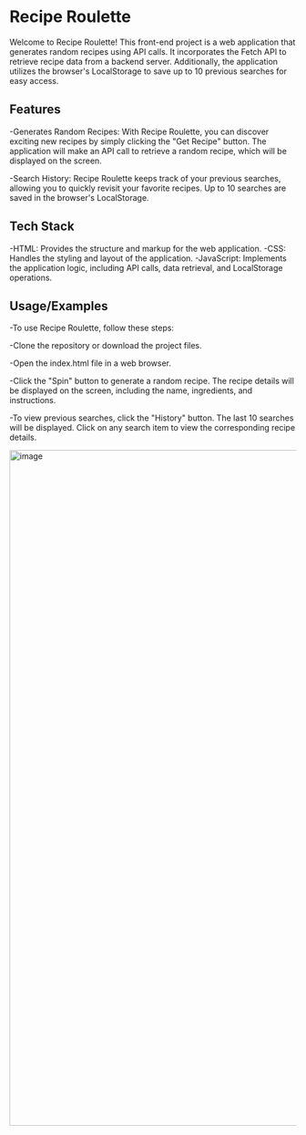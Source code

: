 # Recipe Roulette

Welcome to Recipe Roulette! This front-end project is a web application that generates random recipes using API calls. It incorporates the Fetch API to retrieve recipe data from a backend server. Additionally, the application utilizes the browser's LocalStorage to save up to 10 previous searches for easy access.


## Features

-Generates Random Recipes: With Recipe Roulette, you can discover exciting new recipes by simply clicking the "Get Recipe" button. The application will make an API call to retrieve a random recipe, which will be displayed on the screen.

-Search History: Recipe Roulette keeps track of your previous searches, allowing you to quickly revisit your favorite recipes. Up to 10 searches are saved in the browser's LocalStorage.


## Tech Stack

-HTML: Provides the structure and markup for the web application.
-CSS: Handles the styling and layout of the application.
-JavaScript: Implements the application logic, including API calls, data retrieval, and LocalStorage operations.

## Usage/Examples

-To use Recipe Roulette, follow these steps:

-Clone the repository or download the project files.

-Open the index.html file in a web browser.

-Click the "Spin" button to generate a random recipe. The recipe details will be displayed on the screen, including the name, ingredients, and instructions.

-To view previous searches, click the "History" button. The last 10 searches will be displayed. Click on any search item to view the corresponding recipe details.

<img width="1185" alt="image" src="https://github.com/AngerOverApathy/chopped-challenge/assets/92872122/cbbba5b4-5ad8-40af-904b-8c9703e3d752">
